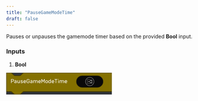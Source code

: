 ```yaml
---
title: "PauseGameModeTime"
draft: false
---
```

Pauses or unpauses the gamemode timer based on the provided **Bool** input.
### Inputs
1. **Bool**

![PauseGameModeTime](https://raw.githubusercontent.com/battlefield-portal-community/Image-CDN/main/portal_blocks/PauseGameModeTime.png)